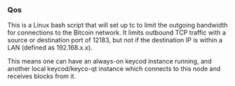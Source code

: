 ### Qos ###

This is a Linux bash script that will set up tc to limit the outgoing bandwidth for connections to the Bitcoin network. It limits outbound TCP traffic with a source or destination port of 12183, but not if the destination IP is within a LAN (defined as 192.168.x.x).

This means one can have an always-on keycod instance running, and another local keycod/keyco-qt instance which connects to this node and receives blocks from it.

